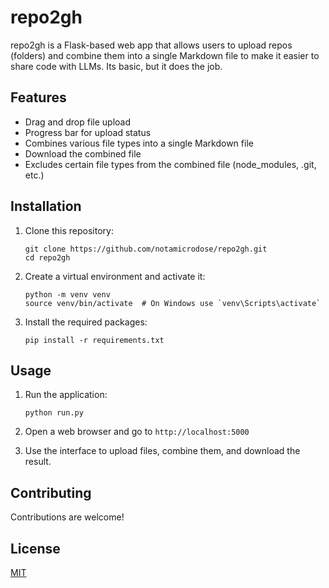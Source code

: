 # repo2gh

repo2gh is a Flask-based web app that allows users to upload repos (folders) and combine them into a single Markdown file to make it easier to share code with LLMs. Its basic, but it does the job.

## Features

- Drag and drop file upload
- Progress bar for upload status
- Combines various file types into a single Markdown file
- Download the combined file
- Excludes certain file types from the combined file (node_modules, .git, etc.)

## Installation

1. Clone this repository:
   ```
   git clone https://github.com/notamicrodose/repo2gh.git
   cd repo2gh
   ```

2. Create a virtual environment and activate it:
   ```
   python -m venv venv
   source venv/bin/activate  # On Windows use `venv\Scripts\activate`
   ```

3. Install the required packages:
   ```
   pip install -r requirements.txt
   ```

## Usage

1. Run the application:
   ```
   python run.py
   ```

2. Open a web browser and go to `http://localhost:5000`

3. Use the interface to upload files, combine them, and download the result.

## Contributing

Contributions are welcome!

## License
[MIT](https://choosealicense.com/licenses/mit/)
